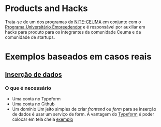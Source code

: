 # Products and Hacks
Trata-se de um dos programas do [NITE-CEUMA](http://nite.ceuma.br) em conjunto com o [Programa Universitário Empreedendor](http://nite.ceuma.br/wiki/doku.php?id=pue) e é responsável por auxiliar em hacks para produto para os integrantes da comunidade Ceuma e da comunidade de startups.

# Exemplos baseados em casos reais
## [Inserção de dados](https://github.com/nite-ceuma/products-and-hacks/tree/gh-pages/forms-and-frontends)
### O que é necessário
* Uma conta no Typeform
* Uma conta no Github
* Um domínio
Um jeito simples de criar *frontend* ou *form* para se inserção de dados é usar um serviço de form. A vantagem do [Typeform](https://typeform.com) é poder colocar em tela cheia [exemplo](https://nite-ceuma.github.io/products-and-hacks/forms-and-frontends/)
